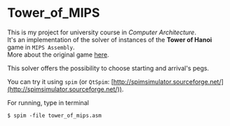# Tower_of_MIPS
This is my project for university course in _Computer Architecture_.   
It's an implementation of the solver of instances of the __Tower of Hanoi__ game in `MIPS Assembly`.   
More about the original game [here](http://en.wikipedia.org/wiki/Tower_of_Hanoi).   

This solver offers the possibility to choose starting and arrival's pegs.

You can try it using `spim` (or `QtSpim`: [http://spimsimulator.sourceforge.net/](http://spimsimulator.sourceforge.net/)).

For running, type in terminal  

    $ spim -file tower_of_mips.asm

